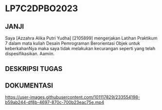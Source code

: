 # LP7C2DPBO2023

## JANJI
Saya [Azzahra Alika Putri Yudha] [2105899] mengerjakan Latihan Praktikum 7 dalam mata kuliah Desain Pemrograman Berorientasi Objek untuk keberkahanNya maka saya tidak melakukan kecurangan seperti yang telah dispesifikasikan. Aamiin.

## DESKRIPSI TUGAS

## DOKUMENTASI
https://user-images.githubusercontent.com/101117829/233554198-b59ab244-df8b-4697-870c-700b23eac75e.mp4

